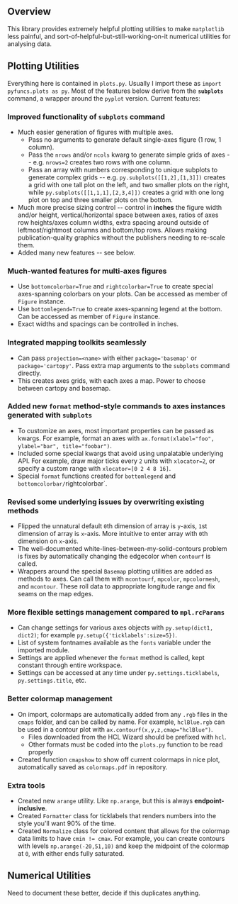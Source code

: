 ## Overview
This library provides extremely helpful plotting utilities to make `matplotlib` less painful,
and sort-of-helpful-but-still-working-on-it numerical utilities for analysing data.

## Plotting Utilities

Everything here is contained in `plots.py`. Usually I import these as `import pyfuncs.plots as py`. Most of the features below derive from the **`subplots`** command, a wrapper around the `pyplot` version. Current features:
### Improved functionality of `subplots` command
   * Much easier generation of figures with multiple axes.
     * Pass no arguments to generate default single-axes figure (1 row, 1 column).
     * Pass the `nrows` and/or `ncols` kwarg to generate simple grids of axes -- e.g. `nrows=2` creates two rows with one column.
     * Pass an array with numbers corresponding to unique subplots to generate complex grids -- e.g. `py.subplots([[1,2],[1,3]])` creates a grid with one tall plot on the left,
     and two smaller plots on the right, while `py.subplots([[1,1,1],[2,3,4]])` creates a grid with one long plot on top and three smaller plots on the bottom.
   * Much more precise sizing control -- control in **inches** the figure width and/or height, vertical/horizontal space between axes, ratios of axes row heights/axes column widths, extra spacing around outside of leftmost/rightmost columns and bottom/top rows. Allows making publication-quality graphics without the publishers needing to re-scale them.
   * Added many new features -- see below.
### Much-wanted features for multi-axes figures
   * Use `bottomcolorbar=True` and `rightcolorbar=True` to create special axes-spanning colorbars on your plots. Can be accessed as member of `Figure` instance.
   * Use `bottomlegend=True` to create axes-spanning legend at the bottom. Can be accessed as member of `Figure` instance.
   * Exact widths and spacings can be controlled in inches.
### Integrated mapping toolkits seamlessly
   * Can pass `projection=<name>` with either `package='basemap'` or `package='cartopy'`. Pass extra map arguments to the `subplots` command directly.
   * This creates axes grids, with each axes a map. Power to choose between cartopy and basemap.
### Added new `format` method-style commands to axes instances generated with `subplots`
   * To customize an axes, most important properties can be passed as kwargs. For example, format an axes with `ax.format(xlabel="foo", ylabel="bar", title="foobar")`.
   * Included some special kwargs that avoid using unpalatable underlying API. For example, draw major ticks every `2` units with `xlocator=2`, or specify a custom range with `xlocator=[0 2 4 8 16]`.
   * Special `format` functions created for `bottomlegend` and `bottomcolorbar/`rightcolorbar`.
### Revised some underlying issues by overwriting existing methods
   * Flipped the unnatural default `0`th dimension of array is `y`-axis, `1`st dimension of array is `x`-axis. More intuitive to enter array with `0`th dimension on `x`-axis.
   * The well-documented white-lines-between-my-solid-contours problem is fixes by automatically changing the edgecolor when `contourf` is called.
   * Wrappers around the special `Basemap` plotting utilities are added as methods to axes. Can call them with `mcontourf`, `mpcolor`, `mpcolormesh`, and `mcontour`.
   These roll data to appropriate longitude range and fix seams on the map edges.
### More flexible settings management compared to `mpl.rcParams`
   * Can change settings for various axes objects with `py.setup(dict1, dict2)`; for example `py.setup({'ticklabels':size=5})`.
   * List of system fontnames available as the `fonts` variable under the imported module.
   * Settings are applied whenever the `format` method is called, kept constant through entire workspace.
   * Settings can be accessed at any time under `py.settings.ticklabels`, `py.settings.title`, etc.
### Better colormap management
   * On import, colormaps are automatically added from any `.rgb` files in the `cmaps` folder, and can be called by name. For example, `hclBlue.rgb` can be used in a contour plot with `ax.contourf(x,y,z,cmap="hclBlue")`.
      * Files downloaded from the HCL Wizard should be prefixed with `hcl`.
      * Other formats must be coded into the `plots.py` function to be read properly
   * Created function `cmapshow` to show off current colormaps in nice plot, automatically saved as `colormaps.pdf` in repository.
### Extra tools
   * Created new `arange` utility. Like `np.arange`, but this is always **endpoint-inclusive**.
   * Created `Formatter` class for ticklabels that renders numbers into the style you'll want 90% of the time.
   * Created `Normalize` class for colored content that allows for the colormap data limits to have `cmin != cmax`. For example, you can create contours with levels `np.arange(-20,51,10)` and keep the midpoint of the colormap at `0`, with either ends fully saturated.

## Numerical Utilities
Need to document these better, decide if this duplicates anything.
